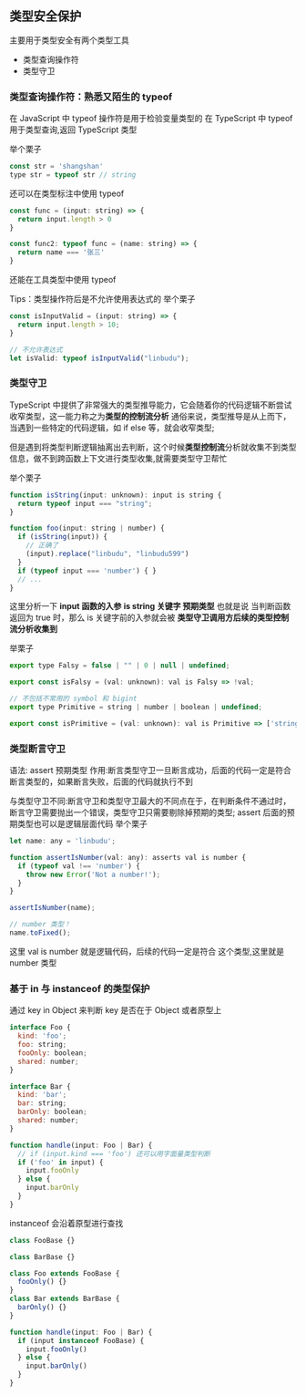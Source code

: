 ## 类型安全保护

主要用于类型安全有两个类型工具

- 类型查询操作符
- 类型守卫

### 类型查询操作符：熟悉又陌生的 typeof

在 JavaScript 中 typeof 操作符是用于检验变量类型的
在 TypeScript 中 typeof 用于类型查询,返回 TypeScript 类型

举个栗子

```javascript
const str = 'shangshan'
type str = typeof str // string
```

还可以在类型标注中使用 typeof

```javascript
const func = (input: string) => {
  return input.length > 0
}

const func2: typeof func = (name: string) => {
  return name === '张三'
}
```

还能在工具类型中使用 typeof

Tips：类型操作符后是不允许使用表达式的
举个栗子

```javascript
const isInputValid = (input: string) => {
  return input.length > 10;
}

// 不允许表达式
let isValid: typeof isInputValid("linbudu");
```

### 类型守卫

TypeScript 中提供了非常强大的类型推导能力，它会随着你的代码逻辑不断尝试收窄类型，这一能力称之为**类型的控制流分析**
通俗来说，类型推导是从上而下，当遇到一些特定的代码逻辑，如 if else 等，就会收窄类型;

但是遇到将类型判断逻辑抽离出去判断，这个时候**类型控制流**分析就收集不到类型信息，做不到跨函数上下文进行类型收集,就需要类型守卫帮忙

举个栗子

```javascript
function isString(input: unknown): input is string {
  return typeof input === "string";
}

function foo(input: string | number) {
  if (isString(input)) {
    // 正确了
    (input).replace("linbudu", "linbudu599")
  }
  if (typeof input === 'number') { }
  // ...
}

```

这里分析一下
**input 函数的入参**
**is string 关键字 预期类型**
也就是说 当判断函数返回为 true 时，那么 is 关键字前的入参就会被 **类型守卫调用方后续的类型控制流分析收集到**

举栗子

```javascript
export type Falsy = false | "" | 0 | null | undefined;

export const isFalsy = (val: unknown): val is Falsy => !val;

// 不包括不常用的 symbol 和 bigint
export type Primitive = string | number | boolean | undefined;

export const isPrimitive = (val: unknown): val is Primitive => ['string', 'number', 'boolean' , 'undefined'].includes(typeof val);
```

### 类型断言守卫

语法: assert 预期类型
作用:断言类型守卫一旦断言成功，后面的代码一定是符合断言类型的，如果断言失败，后面的代码就执行不到

与类型守卫不同:断言守卫和类型守卫最大的不同点在于，在判断条件不通过时，断言守卫需要抛出一个错误，类型守卫只需要剔除掉预期的类型;
assert 后面的预期类型也可以是逻辑层面代码
举个栗子

```javascript
let name: any = 'linbudu';

function assertIsNumber(val: any): asserts val is number {
  if (typeof val !== 'number') {
    throw new Error('Not a number!');
  }
}

assertIsNumber(name);

// number 类型！
name.toFixed();
```

这里 val is number 就是逻辑代码，后续的代码一定是符合 这个类型,这里就是 number 类型

### 基于 in 与 instanceof 的类型保护

通过 key in Object 来判断 key 是否在于 Object 或者原型上

```javascript
interface Foo {
  kind: 'foo';
  foo: string;
  fooOnly: boolean;
  shared: number;
}

interface Bar {
  kind: 'bar';
  bar: string;
  barOnly: boolean;
  shared: number;
}

function handle(input: Foo | Bar) {
  // if (input.kind === 'foo') 还可以用字面量类型判断
  if ('foo' in input) {
    input.fooOnly
  } else {
    input.barOnly
  }
}
```

instanceof 会沿着原型进行查找

```javascript
class FooBase {}

class BarBase {}

class Foo extends FooBase {
  fooOnly() {}
}
class Bar extends BarBase {
  barOnly() {}
}

function handle(input: Foo | Bar) {
  if (input instanceof FooBase) {
    input.fooOnly()
  } else {
    input.barOnly()
  }
}
```
